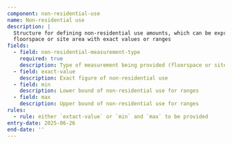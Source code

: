 ```yaml
---
component: non-residential-use
name: Non-residential use
description: |
  Structure for defining non-residential use amounts, which can be expressed as 
  floorspace or site area with exact values or ranges
fields:
  - field: non-residential-measurement-type
    required: true
    description: Type of measurement being provided (floorspace or site-area)
  - field: exact-value
    description: Exact figure of non-residential use
  - field: min
    description: Lower bound of non-residential use for ranges
  - field: max
    description: Upper bound of non-residential use for ranges
rules:
  - rule: either `extact-value` or `min` and `max` to be provided
entry-date: 2025-06-26
end-date: ''
---
```

